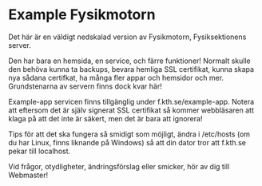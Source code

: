 # Example Fysikmotorn
Det här är en väldigt nedskalad version av Fysikmotorn, Fysiksektionens server.

Den har bara en hemsida, en service, och färre funktioner! Normalt skulle den behöva kunna ta backups, bevara hemliga SSL certifikat, kunna skapa nya sådana certifkat, ha många fler appar och hemsidor och mer. Grundstenarna av servern finns dock kvar här!

Example-app servicen finns tillgänglig under f.kth.se/example-app. Notera att eftersom det är själv signerat SSL certifikat så kommer webbläsaren att klaga på att det inte är säkert, men det är bara att ignorera!

Tips för att det ska fungera så smidigt som möjligt, ändra i /etc/hosts (om du har Linux, finns liknande på Windows) så att din dator tror att f.kth.se pekar till localhost.

Vid frågor, otydligheter, ändringsförslag eller smicker, hör av dig till Webmaster!
